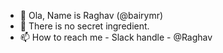 - 👋 Ola, Name is Raghav (@bairymr)
- 🌱 There is no secret ingredient.
- 📫 How to reach me - Slack handle - @Raghav

<!---
bairymr/bairymr is a ✨ special ✨ repository because its `README.md` (this file) appears on your GitHub profile.
You can click the Preview link to take a look at your changes.
--->
